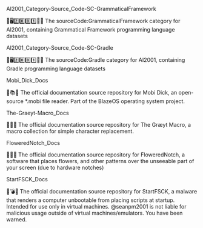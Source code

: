 
AI2001_Category-Source_Code-SC-GrammaticalFramework

🧠️🖥️2️⃣️0️⃣️0️⃣️1️⃣️💾️📜️ The sourceCode:GrammaticalFramework category for AI2001, containing Grammatical Framework programming language datasets

AI2001_Category-Source_Code-SC-Gradle

🧠️🖥️2️⃣️0️⃣️0️⃣️1️⃣️💾️📜️ The sourceCode:Gradle category for AI2001, containing Gradle programming language datasets

Mobi_Dick_Docs

🐋️📚️📖️ The official documentation source repository for Mobi Dick, an open-source *.mobi file reader. Part of the BlazeOS operating system project.

The-Graeyt-Macro_Docs

💠️📐️📖️ The official documentation source repository for The Græyt Macro, a macro collection for simple character replacement.

FloweredNotch_Docs

🌸️🔳️📖️ The official documentation source repository for FloweredNotch, a software that places flowers, and other patterns over the unseeable part of your screen (due to hardware notches)

StartFSCK_Docs

🥾️💣️📖️ The official documentation source repository for StartFSCK, a malware that renders a computer unbootable from placing scripts at startup. Intended for use only in virtual machines. @seanpm2001 is not liable for malicious usage outside of virtual machines/emulators. You have been warned.

